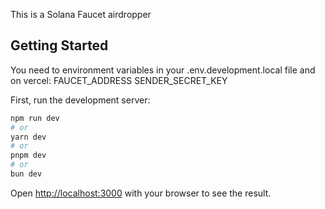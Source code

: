 This is a Solana Faucet airdropper

## Getting Started

You need to environment variables in your .env.development.local file and on vercel:
FAUCET_ADDRESS
SENDER_SECRET_KEY

First, run the development server:

```bash
npm run dev
# or
yarn dev
# or
pnpm dev
# or
bun dev
```

Open [http://localhost:3000](http://localhost:3000) with your browser to see the result.

